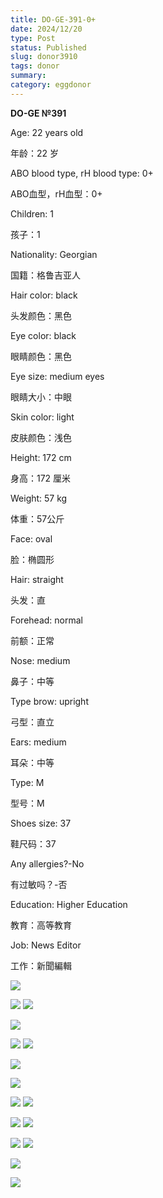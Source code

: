 ```yaml
---
title: DO-GE-391-0+
date: 2024/12/20
type: Post
status: Published
slug: donor3910
tags: donor
summary: 
category: eggdonor
---
```


__DO\-GE №391__

Age: 22 years old

年龄：22 岁

ABO blood type, rH blood type: 0\+

ABO血型，rH血型：0\+

Children: 1

孩子：1

Nationality: Georgian

国籍：格鲁吉亚人

Hair color: black

头发颜色：黑色

Eye color: black

眼睛颜色：黑色

Eye size: medium eyes

眼睛大小：中眼

Skin color: light

皮肤颜色：浅色

Height: 172 cm

身高：172 厘米

Weight: 57 kg

体重：57公斤

Face: oval

脸：椭圆形

Hair: straight

头发：直

Forehead: normal

前额：正常

Nose: medium

鼻子：中等

Type brow: upright

弓型：直立

Ears: medium

耳朵：中等

Type: M

型号：M

Shoes size: 37

鞋尺码：37

Any allergies?\-No

有过敏吗？\-否

Education: Higher Education

教育：高等教育

Job: News Editor

工作：新聞編輯

![](media/ef5fe9ee_01_140327.png)

![](media/ef5fe9ee_02_140327.png)  ![](media/ef5fe9ee_03_140327.png)

![](media/ef5fe9ee_04_140327.png)

![](media/ef5fe9ee_05_140327.png)   ![](media/ef5fe9ee_06_140327.png)

![](media/ef5fe9ee_07_140327.png)

![](media/ef5fe9ee_08_140327.png)

![](media/ef5fe9ee_09_140327.png)    ![](media/ef5fe9ee_10_140327.png)

![](media/ef5fe9ee_11_140327.png)   ![](media/ef5fe9ee_12_140327.png)

![](media/ef5fe9ee_13_140327.png)  ![](media/ef5fe9ee_14_140327.png)

![](media/ef5fe9ee_15_140327.png)

![](media/ef5fe9ee_16_140327.png)
